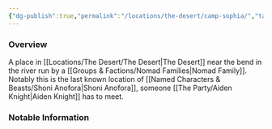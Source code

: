 ```yaml
---
{"dg-publish":true,"permalink":"/locations/the-desert/camp-sophia/","tags":["Undiscovered"],"updated":"2025-05-30T12:46:23.944+01:00"}
---
```



### Overview
A place in [[Locations/The Desert/The Desert\|The Desert]] near the bend in the river run by a [[Groups & Factions/Nomad Families\|Nomad Family]]. Notably this is the last known location of [[Named Characters & Beasts/Shoni Anofora\|Shoni Anofora]], someone [[The Party/Aiden Knight\|Aiden Knight]] has to meet.

### Notable Information 